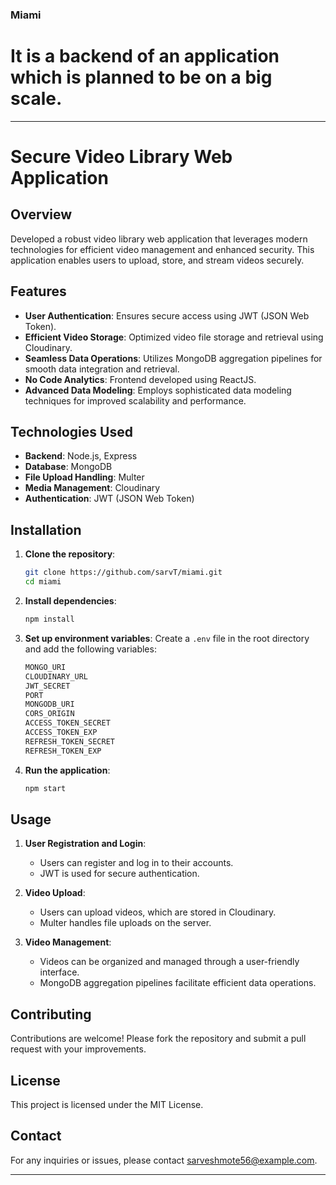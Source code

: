 ### Miami
# It is a backend of an application which is planned to be on a big scale.

---

# Secure Video Library Web Application

## Overview
Developed a robust video library web application that leverages modern technologies for efficient video management and enhanced security. This application enables users to upload, store, and stream videos securely.

## Features
- **User Authentication**: Ensures secure access using JWT (JSON Web Token).
- **Efficient Video Storage**: Optimized video file storage and retrieval using Cloudinary.
- **Seamless Data Operations**: Utilizes MongoDB aggregation pipelines for smooth data integration and retrieval.
- **No Code Analytics**: Frontend developed using ReactJS.
- **Advanced Data Modeling**: Employs sophisticated data modeling techniques for improved scalability and performance.

## Technologies Used
- **Backend**: Node.js, Express
- **Database**: MongoDB
- **File Upload Handling**: Multer
- **Media Management**: Cloudinary
- **Authentication**: JWT (JSON Web Token)

## Installation

1. **Clone the repository**:
   ```bash
   git clone https://github.com/sarvT/miami.git
   cd miami
   ```

2. **Install dependencies**:
   ```bash
   npm install
   ```

3. **Set up environment variables**:
   Create a `.env` file in the root directory and add the following variables:
   ```bash
   MONGO_URI
   CLOUDINARY_URL
   JWT_SECRET
   PORT
   MONGODB_URI
   CORS_ORIGIN
   ACCESS_TOKEN_SECRET
   ACCESS_TOKEN_EXP
   REFRESH_TOKEN_SECRET
   REFRESH_TOKEN_EXP
   ```

4. **Run the application**:
   ```bash
   npm start
   ```

## Usage

1. **User Registration and Login**:
   - Users can register and log in to their accounts.
   - JWT is used for secure authentication.

2. **Video Upload**:
   - Users can upload videos, which are stored in Cloudinary.
   - Multer handles file uploads on the server.

3. **Video Management**:
   - Videos can be organized and managed through a user-friendly interface.
   - MongoDB aggregation pipelines facilitate efficient data operations.

## Contributing
Contributions are welcome! Please fork the repository and submit a pull request with your improvements.

## License
This project is licensed under the MIT License.

## Contact
For any inquiries or issues, please contact [sarveshmote56@example.com](mailto:sarveshmote56@example.com).

---
